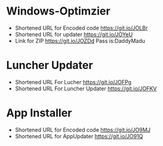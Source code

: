 # Windows-Optimzier
- Shortened URL for Encoded code https://git.io/JOLBr
- Shortened URL for updater https://git.io/JOYeU
- Link for ZIP https://git.io/JOZDd Pass is:DaddyMadu
# Luncher Updater
- Shortened URL For Lucher https://git.io/JOFPg
- Shortened URL For Luncher Updater https://git.io/JOFKV

# App Installer
- Shortened URL for Encoded code https://git.io/JO9MJ
- Shortened URL for AppUpdater https://git.io/JO91Q
